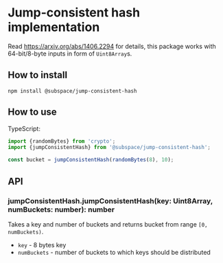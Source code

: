 # Jump-consistent hash implementation
Read https://arxiv.org/abs/1406.2294 for details, this package works with 64-bit/8-byte inputs in form of `Uint8Array`s.

## How to install
```
npm install @subspace/jump-consistent-hash
```

## How to use
TypeScript:
```typescript
import {randomBytes} from 'crypto';
import {jumpConsistentHash} from '@subspace/jump-consistent-hash';

const bucket = jumpConsistentHash(randomBytes(8), 10);
```

## API
### jumpConsistentHash.jumpConsistentHash(key: Uint8Array, numBuckets: number): number
Takes a key and number of buckets and returns bucket from range `[0, numBuckets)`.

* `key` - 8 bytes key
* `numBuckets` - number of buckets to which keys should be distributed
